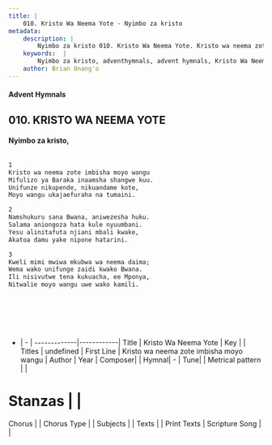 ```yaml
---
title: |
    010. Kristo Wa Neema Yote - Nyimbo za kristo
metadata:
    description: |
        Nyimbo za kristo 010. Kristo Wa Neema Yote. Kristo wa neema zote imbisha moyo wangu Mifulizo ya Baraka inaamsha shangwe kuu. Unifunze nikupende, nikuandame kote, Moyo wangu ukajaefuraha na tumaini.  
    keywords:  |
        Nyimbo za kristo, adventhymnals, advent hymnals, Kristo Wa Neema Yote, Kristo wa neema zote imbisha moyo wangu. 
    author: Brian Onang'o
---
```


#### Advent Hymnals
## 010. KRISTO WA NEEMA YOTE
####  Nyimbo za kristo,

```txt

1
Kristo wa neema zote imbisha moyo wangu
Mifulizo ya Baraka inaamsha shangwe kuu.
Unifunze nikupende, nikuandame kote,
Moyo wangu ukajaefuraha na tumaini.

2
Namshukuru sana Bwana, aniwezesha huku.
Salama aniongoza hata kule nyuumbani.
Yesu alinitafuta njiani mbali kwake,
Akatoa damu yake nipone hatarini.

3
Kweli mimi mwiwa mkubwa wa neema daima;
Wema wako unifunge zaidi kwako Bwana.
Ili nisivutwe tena kukuacha, ee Mponya,
Nitwalie moyo wangu uwe wako kamili.








```

- |   -  |
-------------|------------|
Title | Kristo Wa Neema Yote |
Key |  |
Titles | undefined |
First Line | Kristo wa neema zote imbisha moyo wangu |
Author | 
Year | 
Composer| |
Hymnal|  - |
Tune|  |
Metrical pattern | |
# Stanzas |  |
Chorus |  |
Chorus Type |  |
Subjects | |
Texts |  |
Print Texts | 
Scripture Song |  |
    
